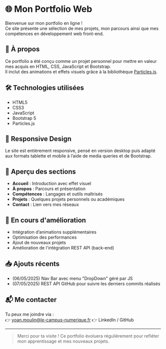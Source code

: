 # 🌐 Mon Portfolio Web

Bienvenue sur mon portfolio en ligne !  
Ce site présente une sélection de mes projets, mon parcours ainsi que mes compétences en développement web front-end.

## 🚀 À propos

Ce portfolio a été conçu comme un projet personnel pour mettre en valeur mes acquis en HTML, CSS, JavaScript et Bootstrap.  
Il inclut des animations et effets visuels grâce à la bibliothèque [Particles.js](https://vincentgarreau.com/particles.js/).

## 🛠️ Technologies utilisées

- HTML5
- CSS3
- JavaScript
- Bootstrap 5
- Particles.js

## 📱 Responsive Design

Le site est entièrement responsive, pensé en version desktop puis adapté aux formats tablette et mobile à l’aide de media queries et de Bootstrap.

## 📁 Aperçu des sections

- **Accueil** : Introduction avec effet visuel
- **À propos** : Parcours et présentation
- **Compétences** : Langages et outils maîtrisés
- **Projets** : Quelques projets personnels ou académiques
- **Contact** : Lien vers mes réseaux

## 🔧 En cours d'amélioration

- Intégration d’animations supplémentaires
- Optimisation des performances
- Ajout de nouveaux projets
- Amélioration de l'intégration REST API (back-end)

## 📥 Ajouts récents

- (06/05/2025) Nav Bar avec menu "DropDown" géré par JS
- (07/05/2025) REST API GitHub pour suivre les derniers commits réalisés

## 📬 Me contacter

Tu peux me joindre via :  
👉 yoan.moulin@le-campus-numerique.fr
👉 LinkedIn / GitHub

---

> Merci pour ta visite ! Ce portfolio évoluera régulièrement pour refléter mon apprentissage et mes nouveaux projets.
